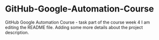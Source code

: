 # GitHub-Google-Automation-Course
GitHub Google Automation Course - task part of the course week 4
I am editing the README file. Adding some more details about the project description.
